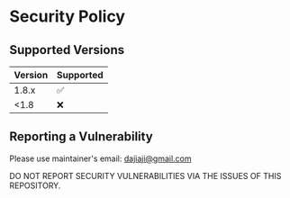 # Security Policy

## Supported Versions

| Version | Supported          |
| ------- | ------------------ |
| 1.8.x   | :white_check_mark: |
| <1.8    | :x:                |

## Reporting a Vulnerability

Please use maintainer's email: dajiaji@gmail.com

DO NOT REPORT SECURITY VULNERABILITIES VIA THE ISSUES OF THIS REPOSITORY.
